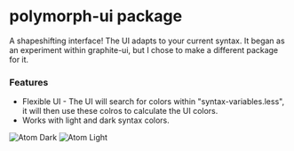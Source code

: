 # polymorph-ui package

A shapeshifting interface! The UI adapts to your current syntax. It began as an experiment within graphite-ui, but I chose to make a different package for it.

### Features

* Flexible UI - The UI will search for colors within "syntax-variables.less", it will then use these colros to calculate the UI colors.
* Works with light and dark syntax colors.

![Atom Dark](http://i.imgur.com/s8jUg5B.png)
![Atom Light](http://i.imgur.com/zTi0MgZ.png)
